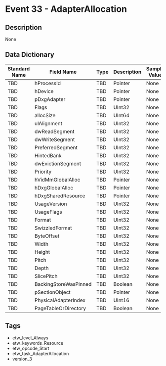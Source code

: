 # Event 33 - AdapterAllocation

## Description
None

## Data Dictionary
|Standard Name|Field Name|Type|Description|Sample Value|
|---|---|---|---|---|
|TBD|hProcessId|TBD|Pointer|None|None|
|TBD|hDevice|TBD|Pointer|None|None|
|TBD|pDxgAdapter|TBD|Pointer|None|None|
|TBD|Flags|TBD|UInt32|None|None|
|TBD|allocSize|TBD|UInt64|None|None|
|TBD|ulAlignment|TBD|UInt32|None|None|
|TBD|dwReadSegment|TBD|UInt32|None|None|
|TBD|dwWriteSegment|TBD|UInt32|None|None|
|TBD|PreferredSegment|TBD|UInt32|None|None|
|TBD|HintedBank|TBD|UInt32|None|None|
|TBD|dwEvictionSegment|TBD|UInt32|None|None|
|TBD|Priority|TBD|UInt32|None|None|
|TBD|hVidMmGlobalAlloc|TBD|Pointer|None|None|
|TBD|hDxgGlobalAlloc|TBD|Pointer|None|None|
|TBD|hDxgSharedResource|TBD|Pointer|None|None|
|TBD|UsageVersion|TBD|UInt32|None|None|
|TBD|UsageFlags|TBD|UInt32|None|None|
|TBD|Format|TBD|UInt32|None|None|
|TBD|SwizzledFormat|TBD|UInt32|None|None|
|TBD|ByteOffset|TBD|UInt32|None|None|
|TBD|Width|TBD|UInt32|None|None|
|TBD|Height|TBD|UInt32|None|None|
|TBD|Pitch|TBD|UInt32|None|None|
|TBD|Depth|TBD|UInt32|None|None|
|TBD|SlicePitch|TBD|UInt32|None|None|
|TBD|BackingStoreWasPinned|TBD|Boolean|None|None|
|TBD|pSectionObject|TBD|Pointer|None|None|
|TBD|PhysicalAdapterIndex|TBD|UInt16|None|None|
|TBD|PageTableOrDirectory|TBD|Boolean|None|None|

## Tags
* etw_level_Always
* etw_keywords_Resource
* etw_opcode_Start
* etw_task_AdapterAllocation
* version_3